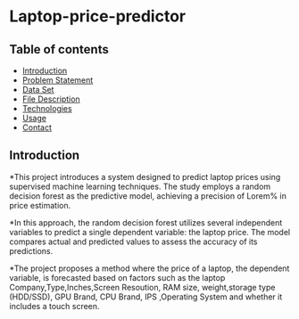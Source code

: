 # Laptop-price-predictor
## Table of contents
* [Introduction](#introduction)
* [Problem Statement](#problem-statement)
* [Data Set](#data-set)
* [File Description](#file-description)
* [Technologies](#technologies)
* [Usage](#usage)
* [Contact](#contact)
## Introduction
*This project introduces a system designed to predict laptop prices using supervised machine learning techniques. The study employs a random decision forest as the predictive model, achieving a precision of Lorem% in price estimation.

*In this approach, the random decision forest utilizes several independent variables to predict a single dependent variable: the laptop price. The model compares actual and predicted values to assess the accuracy of its predictions.

*The project proposes a method where the price of a laptop, the dependent variable, is forecasted based on factors such as the laptop Company,Type,Inches,Screen Resoution, RAM size, weight,storage type (HDD/SSD), GPU Brand, CPU Brand, IPS ,Operating System and whether it includes a touch screen.

